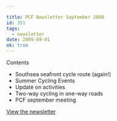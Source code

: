 ```yaml
---

title: PCF Newsletter September 2009
id: 351
tags:
  - newsletter
date: 2009-09-01
ok: true
---
```


Contents

*   Southsea seafront cycle route (again!)
*   Summer Cycling Events
*   Update on activities 
*   Two-way cycling in one-way roads
*   PCF september meeting

[View the newsletter](2009-09-newsletter.pdf)
